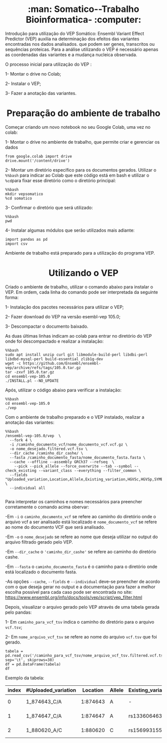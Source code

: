  <h1 align="center"> :man: Somatico--Trabalho Bioinformatica- :computer: </h1> 



Introdução para utilização do VEP Somático:
Ensembl Variant Effect Predictor (VEP) auxilia na determinação dos efeitos das variantes encontradas nos dados analisados. que podem ser genes, transcritos ou sequências proteicas. Para a análise utilizando o VEP é necessário apenas as coordenadas das variantes e a mudança nucleica observada.

O processo inicial para utilização do VEP :

1- Montar o drive no Colab;

2- Instalar o VEP;

3- Fazer a anotação das variantes.


 <h1 align="center">Preparação do ambiente de trabalho </h1> 


Começar criando um novo notebook no seu Google Colab, uma vez no colab:

1- Montar o drive no ambiente de trabalho, que permite criar e gerenciar os dados


```
from google.colab import drive 
drive.mount('/content/drive')

```
2- Montar um diretório específico para os documentos gerados. Utilizar o ```%%bash``` para indicar ao Colab que este código está em bash e utilizar o ```%cd```para fixar esse diretório como o diretório principal:

```
%%bash
mkdir vepsomatico
%cd somatico

```

3- Confirmar o diretório que será utilizado:
```
%%bash
pwd

```

4- Instalar algumas módulos que serão utilizados mais adiante:

```
import pandas as pd
import csv

```

Ambiente de trabalho está preparado para a utilização do programa VEP.


 <h1 align="center">Utilizando o VEP </h1> 


Criado o ambiente de trabalho, utilizar o comando abaixo para instalar o VEP. Em ordem, cada linha do comando pode ser interpretada da seguinte forma:

1- Instalação dos pacotes necessários para utilizar o VEP;

2- Fazer download do VEP na versão esembl-vep 105.0;

3- Descompactar o documento baixado.

As duas últimas linhas indicam ao colab para entrar no diretório do VEP onde foi descompactado e realizar a instalação:
```
%%bash
sudo apt install unzip curl git libmodule-build-perl libdbi-perl libdbd-mysql-perl build-essential zlib1g-dev
wget -c https://github.com/Ensembl/ensembl-vep/archive/refs/tags/105.0.tar.gz
tar -zxvf 105.0.tar.gz
cd ensembl-vep-105.0
./INSTALL.pl --NO_UPDATE 

```
 Após, utilizar o código abaixo para verificar a instalação:
 ```
 %%bash
cd ensembl-vep-105.0
./vep

```

Com o ambiente de trabalho preparado e o VEP instalado, realizar a anotação das variantes:
```
%%bash
/ensembl-vep-105.0/vep  \
  --fork 4 \
  -i /caminho_documento_vcf/nome_documento_vcf.vcf.gz \
  -o nome_desejado.filtered.vcf.tsv \
  --dir_cache /caminho_dir_cashe/ \
  --fasta /caminho_documento_fasta/nome_documento_fasta.fasta \
  --cache --offline --assembly GRCh37 --refseq  \
	--pick --pick_allele --force_overwrite --tab --symbol --check_existing --variant_class --everything --filter_common \
  --fields "Uploaded_variation,Location,Allele,Existing_variation,HGVSc,HGVSp,SYMBOL,Consequence,IND,ZYG,Amino_acids,CLIN_SIG,PolyPhen,SIFT,VARIANT_CLASS,FREQS" \
  --individual all
  
  ```
  
 Para interpretar os caminhos e nomes necessários para preencher corretamente o comando acima obervar:
 
-Em ```-i```  o ```caminho_documento_vcf``` se refere ao caminho do diretório onde o arquivo vcf a ser analisado está localizado e ```nome_documento_vcf``` se refere ao nome do documento VCF que será analisado.

-Em ```-o``` o ```nome_desejado``` se refere ao nome que deseja utilizar no output do arquivo filtrado gerado pelo VEP.

-Em ```--dir_cache``` o ```'caminho_dir_cashe'``` se refere ao caminho do diretório cashe.

-Em ```--fasta``` o ```caminho_documento_fasta``` é o caminho para o diretório onde está localizado o documento fasta.

-As opções ```--cache```, ```--fields``` e ```--individual```  deve-se preencher de acordo com o que deseja gerar no output e a documentação para fazer a melhor escolha possível para cada caso pode ser encontrada no site:
https://www.ensembl.org/info/docs/tools/vep/script/vep_filter.html

Depois, visualizar o arquivo gerado pelo VEP através de uma tabela gerada pelo pandas:

1- Em ```caminho_para_vcf_tsv``` indica o caminho do diretório para o arquivo ```vcf.tsv```;

2- Em ```nome_arquivo_vcf_tsv``` se refere ao nome do arquivo ```vcf.tsv``` que foi gerado.
```
tabela = pd.read_csv('/caminho_para_vcf_tsv/nome_arquivo_vcf_tsv.filtered.vcf.tsv', sep='\t', skiprows=38)
df = pd.DataFrame(tabela)
df
```

Exemplo da tabela:


| index | #Uploaded_variation | Location | Allele | Existing_variation | HGVSc | HGVSp | SYMBOL | Consequence | IND | ZYG | Amino_acids | CLIN_SIG | PolyPhen | SIFT | VARIANT_CLASS | FREQS |
| --- | --- | --- | --- | --- | --- | --- | --- | --- | --- | --- | --- | --- | --- | --- | --- | --- |
|0 | 1_874643_C/A | 1:874643 | A | - | NM_001385640.1:c.1058-9C>A | - | SAMD11 | splice_polypyrimidine_tract_variant,intron_variant | WP312 | HET | - | - | - | - | SNV | - |
1 | 1_874647_C/A | 1:874647 | A | rs1336064632 | NM_001385640.1:c.1058-5C>A | - | SAMD11 | splice_polypyrimidine_tract_variant,splice_region_variant,intron_variant | WP312 | HET | - | - | - | - |SNV | - |
2 | 1_880620_A/C | 1:880620 | C | rs1569931554 | NM_015658.4:c.2054-94T>G | - | NOC2L | intron_variant | WP312 | HET | - | - | - | - | SNV | - |
